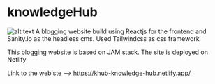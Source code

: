 # knowledgeHub


![alt text](http://url/to/img.png)
A blogging website build using Reactjs for the frontend and Sanity.io as the headless cms. 
Used Tailwindcss as css framework 

This blogging website is based on JAM stack.
The site is deployed on Netlify 

Link to the webiste -->   https://khub-knowledge-hub.netlify.app/
